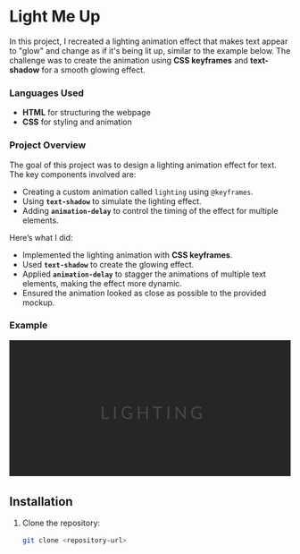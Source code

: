 # Light Me Up

In this project, I recreated a lighting animation effect that makes text appear to "glow" and change as if it's being lit up, similar to the example below. The challenge was to create the animation using **CSS keyframes** and **text-shadow** for a smooth glowing effect.

### Languages Used
- **HTML** for structuring the webpage
- **CSS** for styling and animation

### Project Overview

The goal of this project was to design a lighting animation effect for text. The key components involved are:
- Creating a custom animation called `lighting` using `@keyframes`.
- Using **`text-shadow`** to simulate the lighting effect.
- Adding **`animation-delay`** to control the timing of the effect for multiple elements.


Here’s what I did:
- Implemented the lighting animation with **CSS keyframes**.
- Used **`text-shadow`** to create the glowing effect.
- Applied **`animation-delay`** to stagger the animations of multiple text elements, making the effect more dynamic.
- Ensured the animation looked as close as possible to the provided mockup.

### Example

![Lighting Animation Example](img/mockup.gif)

## Installation

1. Clone the repository:

   ```bash
   git clone <repository-url>
